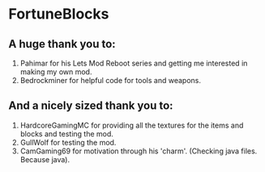 # FortuneBlocks

## A huge thank you to:
1. Pahimar for his Lets Mod Reboot series and getting me interested in making my own mod.
2. Bedrockminer for helpful code for tools and weapons.

## And a nicely sized thank you to:
1. HardcoreGamingMC for providing all the textures for the items and blocks and testing the mod.
2. GullWolf for testing the mod.
3. CamGaming69 for motivation through his 'charm'. (Checking java files. Because java).
